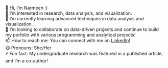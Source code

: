 👋 Hi, I’m Narmeen :) \
👀 I’m interested in research, data analysis, and visualization. \
🌱 I’m currently learning advanced techniques in data analysis and visualization. \
💞️ I’m looking to collaborate on data-driven projects and continue to build my porfolio with various programming and analytical projects! \
📫 How to reach me: You can connect with me on [LinkedIn!](https://www.linkedin.com/in/narmeen-mohammed-7ab320278/) \
😄 Pronouns: She/Her \
⚡ Fun fact: My undergraduate research was featured in a published article, and I’m a co-author! 
<!---
Narmeen97/Narmeen97 is a ✨ special ✨ repository because its `README.md` (this file) appears on your GitHub profile.
You can click the Preview link to take a look at your changes.
--->
